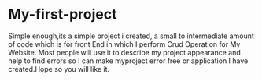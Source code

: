 # My-first-project
Simple enough,its a simple project i created, a small to intermediate amount of code which is for front End in which I perform Crud Operation for My Website. Most people will use it to describe my project appearance and help to find errors so I can make myproject error free or application I have created.Hope so you will like it.
